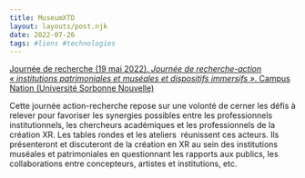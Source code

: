 ```yaml
---
title: MuseumXTD
layout: layouts/post.njk
date: 2022-07-26
tags: #liens #technologies
---
```


[Journée de recherche (19 mai 2022). *Journée de recherche-action « institutions patrimoniales et muséales et dispositifs immersifs »*. Campus Nation (Université Sorbonne Nouvelle)](https://metis-lab.com/2021/12/05/journee-de-recherche-action-institutions-patrimoniales-et-museales-et-dispositifs-immersifs/)

Cette journée action-recherche repose sur une volonté de cerner les défis à relever pour favoriser les synergies possibles entre les professionnels institutionnels, les chercheurs académiques et les professionnels de la création XR. Les tables rondes et les ateliers  réunissent ces acteurs. Ils présenteront et discuteront de la création en XR au sein des institutions muséales et patrimoniales en questionnant les rapports aux publics, les collaborations entre concepteurs, artistes et institutions, etc.